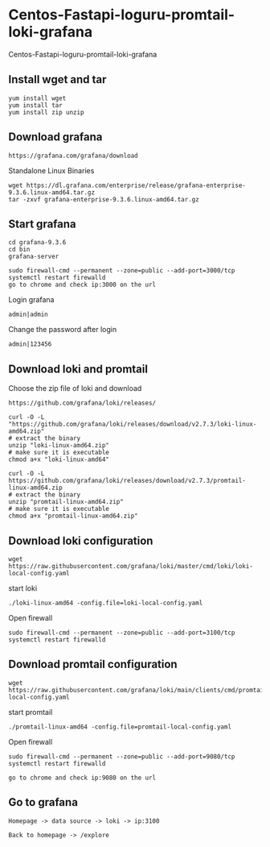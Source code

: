 # Centos-Fastapi-loguru-promtail-loki-grafana
Centos-Fastapi-loguru-promtail-loki-grafana

## Install wget and tar
```
yum install wget
yum install tar
yum install zip unzip
```

## Download grafana
```
https://grafana.com/grafana/download
```

Standalone Linux Binaries
```
wget https://dl.grafana.com/enterprise/release/grafana-enterprise-9.3.6.linux-amd64.tar.gz
tar -zxvf grafana-enterprise-9.3.6.linux-amd64.tar.gz
```

## Start grafana
```
cd grafana-9.3.6
cd bin
grafana-server
```

```
sudo firewall-cmd --permanent --zone=public --add-port=3000/tcp
systemctl restart firewalld
go to chrome and check ip:3000 on the url
```

Login grafana
```
admin|admin
```
Change the password after login
```
admin|123456
```

## Download loki and promtail
Choose the zip file of loki and download
```
https://github.com/grafana/loki/releases/
```

```
curl -O -L "https://github.com/grafana/loki/releases/download/v2.7.3/loki-linux-amd64.zip"
# extract the binary
unzip "loki-linux-amd64.zip"
# make sure it is executable
chmod a+x "loki-linux-amd64"
```

```
curl -O -L https://github.com/grafana/loki/releases/download/v2.7.3/promtail-linux-amd64.zip
# extract the binary
unzip "promtail-linux-amd64.zip"
# make sure it is executable
chmod a+x "promtail-linux-amd64.zip"
```

## Download loki configuration
```
wget https://raw.githubusercontent.com/grafana/loki/master/cmd/loki/loki-local-config.yaml
```

start loki
```
./loki-linux-amd64 -config.file=loki-local-config.yaml
```

Open firewall
```
sudo firewall-cmd --permanent --zone=public --add-port=3100/tcp
systemctl restart firewalld
```

## Download promtail configuration
```
wget https://raw.githubusercontent.com/grafana/loki/main/clients/cmd/promtail/promtail-local-config.yaml
```

start promtail
```
./promtail-linux-amd64 -config.file=promtail-local-config.yaml
```

Open firewall
```
sudo firewall-cmd --permanent --zone=public --add-port=9080/tcp
systemctl restart firewalld
```

```
go to chrome and check ip:9080 on the url
```


## Go to grafana
```
Homepage -> data source -> loki -> ip:3100
```

```
Back to homepage -> /explore
```